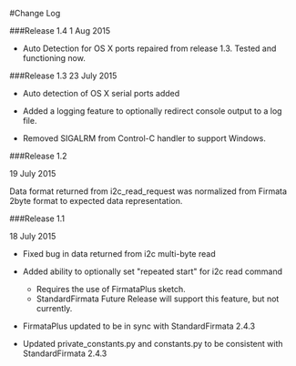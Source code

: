#Change Log

###Release 1.4
1 Aug 2015

* Auto Detection for OS X ports repaired from release 1.3. Tested and functioning now.


###Release 1.3
23 July 2015

* Auto detection of OS X serial ports added

* Added a logging feature to optionally redirect console output to a log file.

* Removed SIGALRM from Control-C handler to support Windows.




###Release 1.2

19 July 2015

Data format returned from i2c_read_request was normalized from Firmata 2byte format to expected data 
representation.



###Release 1.1

18 July 2015

* Fixed bug in data returned from i2c multi-byte read

* Added ability to optionally set "repeated start" for i2c read command
    * Requires the use of FirmataPlus sketch.
    * StandardFirmata Future Release will support this feature, but not currently.

* FirmataPlus updated to be in sync with StandardFirmata 2.4.3

* Updated private_constants.py and constants.py to be consistent with StandardFirmata 2.4.3
    
    

